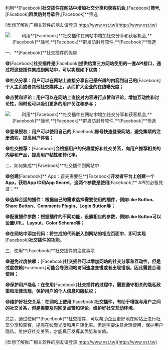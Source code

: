 利用**[Facebook]**社交插件在网站中增加社交分享和获客机会,**[Facebook]**筛号,**[Facebook]**群发防封号软件,**[Facebook]**筛选

[😍想了解推广相关软件的朋友请登录 http://www.vst.tw](http://www.vst.tw)

 <center><img src="https://vst.tw/MP4/tuiguang/png/6.png" alt="利用**[Facebook]**社交插件在网站中增加社交分享和获客机会,**[Facebook]**筛号,**[Facebook]**群发防封号软件,**[Facebook]**筛选"></center>

一、**[Facebook]**社交插件的优势

**😄**[Facebook]**社交插件是**[Facebook]**提供给第三方网站使用的一套API接口，通过将这些插件集成到网站中，可以实现如下优势：**

**😄社交分享：用户可以在网站上直接分享自己感兴趣的内容到自己的**[Facebook]**个人主页或者其他社交媒体上，从而扩大企业的在线曝光度；**

**😄点赞和评论：用户可以在网站上直接对内容进行点赞和评论，增加互动性和讨论性，同时也可以吸引更多的用户关注和参与；**

 <center><img src="https://vst.tw/MP4/tuiguang/png/6.png" alt="利用**[Facebook]**社交插件在网站中增加社交分享和获客机会,**[Facebook]**筛号,**[Facebook]**群发防封号软件,**[Facebook]**筛选"></center>

**😄登录授权：用户可以使用自己的**[Facebook]**账号快速登录网站，避免繁琐的注册流程，提高用户体验；**

**😄社交推荐：**[Facebook]**会根据用户的兴趣爱好和社交关系，向用户推荐相关的内容和产品，提高用户粘性和转化率。**

二、如何集成**[Facebook]**社交插件到网站中

**😄创建**[Facebook]** App：首先需要在**[Facebook]**开发者平台上创建一个App，获取App ID和App Secret，这两个参数是使用**[Facebook]** API的必备凭证；**

**😄选择合适的插件：根据自己的需求选择需要使用的插件，例如Like Button、Share Button、Comments Plugin、Login Button等；**

**😄配置插件参数：根据插件的不同功能，设置相应的参数，例如Like Button可以设置URL、Layout、Color Scheme等；**

**😄在网站中添加代码：将生成的代码嵌入到网站的相应页面中，即可实现**[Facebook]**社交插件的功能。**

三、使用**[Facebook]**社交插件的注意事项

**😄避免过度依赖：**[Facebook]**社交插件可以增加网站的社交分享和互动性，但是过度依赖**[Facebook]**可能会导致网站访问速度变慢或者出现错误，因此需要合理使用；**

**😄保护用户隐私：在使用**[Facebook]**社交插件的过程中，需要遵守相关的隐私政策和法律法规，保护用户的个人信息和隐私权；**

**😄维护好社交关系：在网站上使用**[Facebook]**社交插件，有助于增强与用户之间的社交关系，但是需要及时回复点赞和评论，维护好社交互动环境。**

总之，通过使用**[Facebook]**社交插件，可以帮助企业更好地在网站上进行社交分享和获客，提高在线曝光度和用户转化率。但是需要注意合理使用，保护用户隐私，维护好社交关系，才能真正发挥其优势和价值。

[😍想了解推广相关软件的朋友请登录 http://www.vst.tw](http://www.vst.tw)



